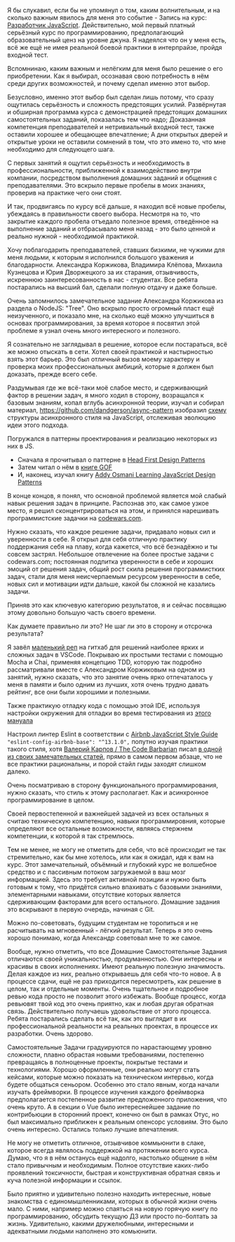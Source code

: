 Я бы слукавил, если бы не упомянул о том, каким волнительным, и на сколько важным явилось для меня это событие - Запись на курс: [Разработчик JavaScript](https://otus.ru/lessons/javascript/). Действительно, мой первый платный серьёзный курс по программированию, предполагающий образовательный ценз на уровне джуна. Я надеялся что он у меня есть, всё же ещё не имея реальной боевой практики в интерпрайзе, пройдя входной тест.

Вспомнинаю, каким важным и нелёгким для меня было решение о его приобретении. Как я выбирал, осознавая свою потребность в нём среди других возможностей, и почему сделал именно этот выбор.

Безусловно, именно этот выбор был сделан лишь потому, что сразу ощутилась серьёзность и сложность предстоящих усилий.
Развёрнутая и обширная программа курса с демонстрацией предстоящих домашних самостоятельных заданий, показалась тем что надо;
Доказанная компетенция преподавателей и нетривиальный входной тест, также оставили хорошее и обещающее впечатление;
А дни открытых дверей и открытые уроки не оставили сомнений в том, что это имено то, что мне необходимо для следующего шага.

С первых занятий я ощутил серьёзность и необходимость в профессиональности, приближенной к взаимодействию внутри компании,
посредством выполнения домашних заданий и общения с преподавателями. Это вскрыло первые пробелы в моих знаниях, проверив на практике чего они стоят.

И так, продвигаясь по курсу всё дальше, я находил всё новые пробелы, убеждаясь в правильности своего выбора. Несмотря на то, что закрытие каждого пробела отъедало полезное время, отведённое на выполнение заданий и отбрасывало меня назад - это было ценной и реально нужной - необходимой практикой.

Хочу поблагодарить преподавателей, ставших бизкими, не чужими для меня людьми, к которым я исполнился большого уважения и благодарности. Александра Коржикова, Владимира Клёпова, Михаила Кузнецова и Юрия Дворжецкого за их старания, отзывчивость, искреннюю заинтересованность в нас - студентах. Все ребята постарались на высший бал, сделали полную отдачу и даже больше.

Очень запомнилось замечательное задание Александра Коржикова из раздела о NodeJS: "Tree". Оно вскрыло просто огромный пласт ещё неизученного, и показало мне, на сколько ещё можно улучшиться в основах программирования, за время которое я посвятил этой проблеме я узнал очень много интересного и полезного.

Я сознательно не заглядывал в решение, которое если постараться, всё же можно отыскать в сети. Хотел своей практикой и настырностью взять этот барьер. Это был отличный вызов моему характеру и проверка моих профессиональных амбиций, которые я должен был доказать, прежде всего себе.

Раздумывая где же всё-таки моё слабое место, и сдерживающий фактор в решении задач, я много ходил в сторону, возращался к базовым знаниям, копал вглубь асинхронной теории, изучал и собирал материал, https://github.com/dandgerson/async-pattern
изобразил [схему](https://coggle.it/diagram/XG2dPgzosyyL_eMx/t/javascript-programming/cb1ad3292fff91f9f0469be8a96eee32cf7326a2064332e853aad760f87e7ebf) структуры асинхронного стиля на JavaScript, отслеживая эволюцию идеи этого подхода.

Погружался в паттерны проектирования и реализацию некоторых из них в JS.

- Сначала я прочитывал о паттерне в [Head First Design Patterns](http://shop.oreilly.com/product/9780596007126.do)
- Затем читал о нём в [книге GOF](https://www.ozon.ru/context/detail/id/2457392/)
- И, наконец, изучал книгу [Addy Osmani Learning JavaScript Design Patterns](https://addyosmani.com/resources/essentialjsdesignpatterns/book/)

В конце концов, я понял, что основной проблемой является мой слабый навык решения задач в принципе. Распознав это, как самое узкое место, я решил сконцентрироваться на этом, и принялся нарешивать программистские задачки на [codewars.com](https://www.codewars.com/users/dandgerson).

Нужно сказать, что каждое решение задачи, придавало новых сил и уверенности в себе. Я открыл для себя отличную практику поддержания себя на плаву, когда кажется, что всё безнадёжно и ты совсем застрял. Небольшое отвлечение на более простые задачи с codewars.com; постоянная подпитка уверенности в себе и хороших эмоций от решения задач, общий рост скила решения программистких задач, стали для меня неисчерпаемым ресурсом уверенности в себе, новых сил и мотивации идти дальше, какой бы сложной не казались задачи.

Приняв это как ключевую категорию результатов, я и сейчас посвящаю этому довольно большую часть своего времени.

Как думаете правильно ли это? Не шаг ли это в сторону и отсрочка результата?

Я завёл [маленький реп](https://github.com/dandgerson/codewars-kata) на гитхаб для решений наиболее ярких и сложных задач в VSCode. Покрываю их простыми тестами с помощью Mocha и Chai, применяя концепцию TDD, которую так подробно рассматривали вместе с Александром Коржиковым на одном из занятий, нужно сказать, что это занятие очень ярко отпечаталось у меня в памяти и было одним из лучших, хотя очень трудно давать рейтинг, все они были хорошими и полезными.

Также практикую отладку кода с помощью этой IDE, используя настройки окружения для отладки во время тестирования из [этого мануала](https://github.com/Microsoft/vscode-recipes/tree/master/debugging-mocha-tests)

Настроил линтер Eslint в соответствии с [Airbnb JavaScript Style Guide](http://airbnb.io/javascript/)
```"eslint-config-airbnb-base": "^13.1.0",```
попутно изучая практики такого стиля, хотя [Валерий Карпов / The Code Barbarian](http://thecodebarbarian.com/) писал [в одной из своих замечательных статей](http://thecodebarbarian.com/for-vs-for-each-vs-for-in-vs-for-of-in-javascript.html), прямо в самом первом абзаце, что не все практики рациональны, и порой стайл гиды заходят слишком далеко.

Очень посматриваю в сторону функционального программирования, нужно сказать, что стиль к этому располагает. Как и асинхронное программирование в целом.

Своей первостепенной и важнейшей задачей из всех остальных я считаю техническую компетенцию, навыки программировния, которые определяют все остальные возможности, являясь стержнем компетенции, к которой я так стремлюсь.

Тем не менее, не могу не отметить для себя, что всё происходит не так стремительно, как бы мне хотелось, или как я ожидал, идя к вам на курс. Этот замечательный, объёмный и глубокий курс не волшебное средство и с пассивным потоком загружаемой в ваш мозг информацией. Здесь это требует активной позиции и нужно быть готовым к тому, что придётся сильно впахивать с базовыми знаниями, элементарными навыками, отсутствие которых является сдерживающим факторами для всего остального. Домашние задания это вскрывают в первую очередь, начиная с Git.

Mожно по-советовать, будущим студентам не торопиться и не расчитывать на мгновенный - лёгкий результат. Теперь я это очень хорошо понимаю, когда Александр советовал мне то же самое.

Вообще, нужно отметить, что все Домашние Самостоятельные Задания отличаются своей уникальностью, продуманностью. Они интересны и красивы в своих исполнениях. Имеют реальную полезную значимость. Делая каждое из них, реально открываешь для себя что-то новое. А в процессе сдачи, ещё не раз приходится пересмотреть, как решение в целом, так и отдельные моменты. Очень тщательное и подробное ревью кода просто не позволит этого избежать. Вообще процесс, когда ревьювят твой код это очень приятно, как и любая другая обратная связь. Действительно получаешь удовольствие от этого процесса. Ребята постарались сделать всё так, как это выглядит в их профессиональной реальности на реальных проектах, в процессе их разработки. Очень здорово.

Самостоятельные Задачи градуируются по нарастающему уровню сложности, плавно обрастая новыми требованиями, постепенно превращаясь в полноценные проекты, покрытые тестами и технологиями. Хорошо оформленные, они реально могут стать кейсами, которые можно показать на техническом интервью, когда будете общаться сеньором. Особенно это стало явным, когда начали изучать фреймворки. В процессе изучения каждого фреймворка предполагается постепенное развитие предложенного приложения, что очень круто. А в секции о Vue было интереснейшее задание по контрибьюции в сторонний проект, конечно он был в рамках Отус, но был максимально приближен к реальным опенсорс условиям. Это было очень интересно. Остались только лучшие впечатления.

Не могу не отметить отличное, отзывчивое коммьюнити в слаке, которое всегда являлось поддержкой на протяжении всего курса. Думаю, что я в нём останусь ещё надолго, настолько общение в нём стало привычным и необходимым. Полное отсутствие каких-либо проявлений токсичности, быстрая и конструктивная обратная связь и куча полезной информации и ссылок.

Было приятно и удивительно полезно находить интересные, новые знакомства с единомышленниками, которых в обычной жизни очень мало. С ними, например можно спаяться на новую горячую книгу по программированию, обсудить текущую ДЗ или просто по-болтать за жизнь. Удивительно, какими дружелюбными, интересными и адекватными людьми наполнено это комьюнити.